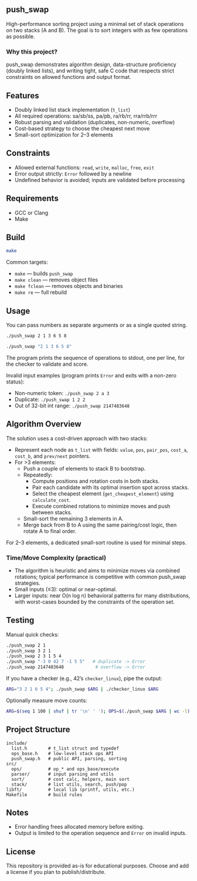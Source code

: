 ## push_swap

High-performance sorting project using a minimal set of stack operations on two stacks (A and B). The goal is to sort integers with as few operations as possible.

### Why this project?
push_swap demonstrates algorithm design, data-structure proficiency (doubly linked lists), and writing tight, safe C code that respects strict constraints on allowed functions and output format.

## Features
- Doubly linked list stack implementation (`t_list`)
- All required operations: sa/sb/ss, pa/pb, ra/rb/rr, rra/rrb/rrr
- Robust parsing and validation (duplicates, non-numeric, overflow)
- Cost-based strategy to choose the cheapest next move
- Small-sort optimization for 2–3 elements

## Constraints
- Allowed external functions: `read`, `write`, `malloc`, `free`, `exit`
- Error output strictly: `Error` followed by a newline
- Undefined behavior is avoided; inputs are validated before processing

## Requirements
- GCC or Clang
- Make

## Build
```bash
make
```

Common targets:
- `make` — builds `push_swap`
- `make clean` — removes object files
- `make fclean` — removes objects and binaries
- `make re` — full rebuild

## Usage
You can pass numbers as separate arguments or as a single quoted string.

```bash
./push_swap 2 1 3 6 5 8

./push_swap "2 1 3 6 5 8"
```

The program prints the sequence of operations to stdout, one per line, for the checker to validate and score.

Invalid input examples (program prints `Error` and exits with a non-zero status):
- Non-numeric token: `./push_swap 2 a 3`
- Duplicate: `./push_swap 1 2 2`
- Out of 32-bit int range: `./push_swap 2147483648`

## Algorithm Overview
The solution uses a cost-driven approach with two stacks:
- Represent each node as `t_list` with fields: `value`, `pos`, `pair_pos`, `cost_a`, `cost_b`, and `prev/next` pointers.
- For >3 elements:
  - Push a couple of elements to stack B to bootstrap.
  - Repeatedly:
    - Compute positions and rotation costs in both stacks.
    - Pair each candidate with its optimal insertion spot across stacks.
    - Select the cheapest element (`get_cheapest_element`) using `calculate_cost`.
    - Execute combined rotations to minimize moves and push between stacks.
  - Small-sort the remaining 3 elements in A.
  - Merge back from B to A using the same pairing/cost logic, then rotate A to final order.

For 2–3 elements, a dedicated small-sort routine is used for minimal steps.

### Time/Move Complexity (practical)
- The algorithm is heuristic and aims to minimize moves via combined rotations; typical performance is competitive with common push_swap strategies.
- Small inputs (≤3): optimal or near-optimal.
- Larger inputs: near O(n log n) behavioral patterns for many distributions, with worst-cases bounded by the constraints of the operation set.

## Testing
Manual quick checks:
```bash
./push_swap 2 1
./push_swap 3 2 1
./push_swap 2 3 1 5 4
./push_swap "-3 0 42 7 -1 5 5"   # duplicate -> Error
./push_swap 2147483648            # overflow -> Error
```

If you have a checker (e.g., 42’s `checker_linux`), pipe the output:
```bash
ARG="3 2 1 6 5 4"; ./push_swap $ARG | ./checker_linux $ARG
```

Optionally measure move counts:
```bash
ARG=$(seq 1 100 | shuf | tr '\n' ' '); OPS=$(./push_swap $ARG | wc -l); echo $OPS
```

## Project Structure
```
include/
  list.h        # t_list struct and typedef
  ops_base.h    # low-level stack ops API
  push_swap.h   # public API, parsing, sorting
src/
  ops/          # op_* and ops_base/execute
  parser/       # input parsing and utils
  sort/         # cost calc, helpers, main sort
  stack/        # list utils, search, push/pop
libft/          # local lib (printf, utils, etc.)
Makefile        # build rules
```

## Notes
- Error handling frees allocated memory before exiting.
- Output is limited to the operation sequence and `Error` on invalid inputs.

## License
This repository is provided as-is for educational purposes. Choose and add a license if you plan to publish/distribute.


